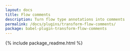 ```yaml
---
layout: docs
title: Flow comments
description: Turn flow type annotations into comments
permalink: /docs/plugins/transform-flow-comments/
package: babel-plugin-transform-flow-comments
---
```


{% include package_readme.html %}